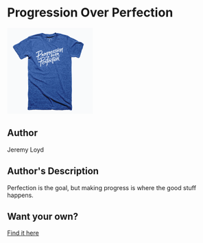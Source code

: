# Progression Over Perfection

<img src="./progression-over-perfection.png" width="200" height="200" />

## Author

Jeremy Loyd

## Author's Description

Perfection is the goal, but making progress is where the good stuff happens.

## Want your own?

<a href="https://cottonbureau.com/products/progression-over-perfection" alt="Buy Now">Find it here</a>
